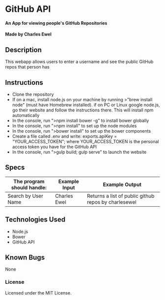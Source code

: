 # GitHub API

#### An App for viewing people's GitHub Repositories

#### Made by Charles Ewel

## Description

This webapp allows users to enter a username and see the public GitHub repos that person has

## Instructions

* Clone the repository
* If on a mac, install node.js on your machine by running >"brew install node" (must have Homebrew installed). if on PC or Linux google node.js, go their website and follow the instructions there. This will install npm automatically
* In the console, run ">npm install bower -g" to install bower globally
* In the console, run ">npm install" to set up the node modules
* In the console, run ">bower install" to set up the bower components
* Create a file called .env and write: exports.apiKey = "YOUR_ACCESS_TOKEN"; where YOUR_ACCESS_TOKEN is the personal access token you have for the GitHub API
* In the console, run ">gulp build; gulp serve" to launch the website

## Specs

The program should handle: | Example Input | Example Output
----- | ----- | -----
Search by User Name | Charles Ewel | Returns a list of public github repos by charlesewel


## Technologies Used

* Node.js
* Bower
* GitHub API

## Known Bugs

None

### License

Licensed under the MIT License.
